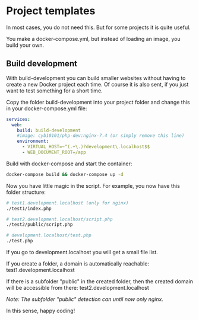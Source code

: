 # Project templates

In most cases, you do not need this. But for some projects it is quite useful.

You make a docker-compose.yml, but instead of loading an image, you build your own.

## Build development

With build-development you can build smaller websites without having to create a new Docker project each time.
Of course it is also sent, if you just want to test something for a short time.

Copy the folder build-development into your project folder and change this in your docker-compose.yml file:

```yaml
services:
  web:
    build: build-development
    #image: cyb10101/php-dev:nginx-7.4 (or simply remove this line)
    environment:
      - VIRTUAL_HOST=~^(.+\.)?development\.localhost$$
      - WEB_DOCUMENT_ROOT=/app
```

Build with docker-compose and start the container:

```bash
docker-compose build && docker-compose up -d
```

Now you have little magic in the script.
For example, you now have this folder structure:

```bash
# test1.development.localhost (only for nginx)
./test1/index.php

# test2.development.localhost/script.php
./test2/public/script.php

# development.localhost/test.php
./test.php
```

If you go to development.localhost you will get a small file list.

If you create a folder, a domain is automatically reachable: test1.development.localhost

If there is a subfolder "public" in the created folder, then the created domain will be accessible from there: test2.development.localhost

*Note: The subfolder "public" detection can until now only nginx.*

In this sense, happy coding!
